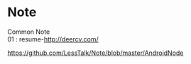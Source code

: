 # Note

Common Note <br>
01 : resume-http://deercv.com/ <br>

https://github.com/LessTalk/Note/blob/master/AndroidNode


